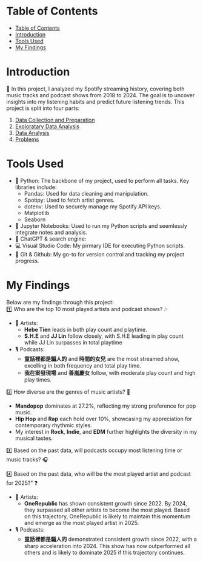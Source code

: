 # Table of Contents
- [Table of Contents](#table-of-contents)
- [Introduction](#introduction)
- [Tools Used](#tools-used)
- [My Findings](#my-findings)

# Introduction
:mega: In this project, I analyzed my Spotify streaming history, covering both music tracks and podcast shows from 2018 to 2024. The goal is to uncover insights into my listening habits and predict future listening trends. This project is split into four parts:
1. [Data Collection and Preparation](/1_Data_Collection_and_Preparation/)
2. [Exploratary Data Analysis](/2_Exploratary_Data_Analysis/)
3. [Data Analysis](/3_Data_Analysis/)
4. [Problems](/4_Problems/)

# Tools Used
- :snake: Python: The backbone of my project, used to perform all tasks. Key libraries include:
  - Pandas: Used for data cleaning and manipulation.
  - Spotipy: Used to fetch artist genres.
  - dotenv: Used to securely manage my Spotify API keys.
  - Matplotlib
  - Seaborn
- :notebook: Jupyter Notebooks: Used to run my Python scripts and seemlessly integrate notes and analysis.
- :crystal_ball: ChatGPT & search engine: 
- :computer: Visual Studio Code: My pirmary IDE for executing Python scripts.
- :octopus: Git & Github: My go-to for version control and tracking my project progress.

# My Findings
Below are my findings through this project:  
:one:  Who are the top 10 most played artists and podcast shows? 🎶
  - 🎨 Artists:
    - **Hebe Tien** leads in both play count and playtime.
    - **S.H.E** and **JJ Lin** follow closely, with S.H.E leading in play count while JJ Lin surpasses in total playtime 
  - 🎙️ Podcasts:
      - **童話裡都是騙人的** and **時間的女兒** are the most streamed show, excelling in both frequency and total play time.
      - **我在案發現場** and **善嵐慶女** follow, with moderate play count and high play times.  
  
:two:  How diverse are the genres of music artists? 🌟  
- **Mandopop** dominates at 27.2%, reflecting my strong preference for pop music.
- **Hip Hop** and **Rap** each hold over 10%, showcasing my appreciation for contemporary rhythmic styles.
- My interest in **Rock**, **Indie**, and **EDM** further highlights the diversity in my musical tastes. 

:three:  Based on the past data, will podcasts occupy most listening time or music tracks? :headphones:  

:four:  Based on the past data, who will be the most played artist and podcast for 2025?" :question:  
  - 🎨 Artists:
    - **OneRepublic** has shown consistent growth since 2022. By 2024, they surpassed all other artists to become the most played. Based on this trajectory, OneRepublic is likely to maintain this momentum and emerge as the most played artist in 2025.  
  - 🎙️ Podcasts:
    - **童話裡都是騙人的** demonstrated consistent growth since 2022, with a sharp acceleration into 2024. This show has now outperformed all others and is likely to dominate 2025 if this trajectory continues.
